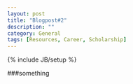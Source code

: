 ```yaml
---
layout: post
title: "Blogpost#2"
description: ""
category: General
tags: [Resources, Career, Scholarship]
---
```

{% include JB/setup %}

###something
